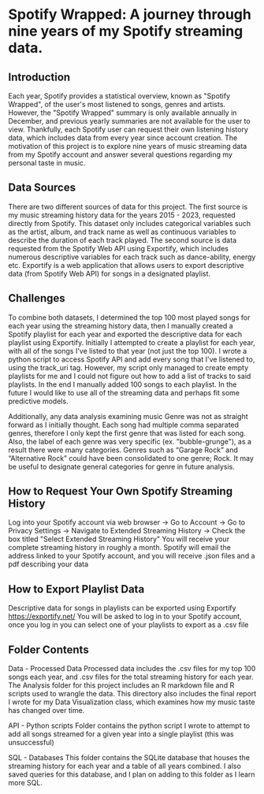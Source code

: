 # Spotify Wrapped: A journey through nine years of my Spotify streaming data. 

## Introduction 

Each year, Spotify provides a statistical overview, known as "Spotify Wrapped", of the user's most listened to songs, genres and artists. However, the "Spotify Wrapped" summary is only
available annually in December, and previous yearly summaries are not available for the user to view. Thankfully, each Spotify user can request their own listening history data, 
which includes data from every year since account creation. 
The motivation of this project is to explore nine years of music streaming data from my Spotify account and answer several questions regarding my personal taste in music.

## Data Sources 

There are two different sources of data for this project. The first source is my music streaming history data for the years 2015 - 2023, requested directly from Spotify. 
This dataset only includes categorical variables such as the artist, album, and track name as well as continuous variables to describe the duration of each track played. 
The second source is data requested from the Spotify Web API using Exportify, which includes numerous descriptive variables for each track such as dance-ability, energy etc.
Exportify is a web application that allows users to export descriptive data (from Spotify Web API) for songs in a designated playlist. 

## Challenges 

To combine both datasets, I determined the top 100 most played songs for each year using the streaming history data, then I manually created a Spotify playlist for each year and exported the descriptive data 
for each playlist using Exportify. Initially I attempted to create a playlist for each year, with all of the songs I've listed to that year (not just the top 100). I wrote a python script to access Spotify
API and add every song that I've listened to, using the track_uri tag. However, my script only managed to create empty playlists for me and I could not figure out how to add a list of tracks to said
playlists. In the end I manually added 100 songs to each playlist. In the future I would like to use all of the streaming data and perhaps fit some predictive models. 

Additionally, any data analysis examining music Genre was not as straight forward as I initially thought. Each song had multiple comma separated genres, 
therefore I only kept the first genre that was listed for each song. Also, the label of each genre was very specific (ex. "bubble-grunge"), as a result there were many categories. 
Genres such as “Garage Rock” and “Alternative Rock” could have been consolidated to one genre; Rock. 
It may be useful to designate general categories for genre in future analysis. 

## How to Request Your Own Spotify Streaming History 

Log into your Spotify account via web browser -> Go to Account -> Go to Privacy Settings -> Navigate to Extended Streaming History -> Check the box titled "Select Extended Streaming History"
You will receive your complete streaming history in roughly a month. Spotify will email the address linked to your Spotify account, and you will receive .json files and a pdf describing your data

## How to Export Playlist Data 

Descriptive data for songs in playlists can be exported using Exportify https://exportify.net/
You will be asked to log in to your Spotify account, once you log in you can select one of your playlists to export as a .csv file 

## Folder Contents 

Data - Processed Data 
Processed data includes the .csv files for my top 100 songs each year, and .csv files for the total streaming history for each year. The Analysis folder for this project includes an R markdown file and R scripts used to wrangle the data. This directory also includes the final report I wrote for my Data Visualization class, which examines how my music taste has changed over time. 

API - Python scripts 
Folder contains the python script I wrote to attempt to add all songs streamed for a given year into a single playlist (this was unsuccessful) 

SQL - Databases 
This folder contains the SQLite database that houses the streaming history for each year and a table of all years combined. I also saved queries for this database, and I plan on adding to this folder as I learn more SQL. 








